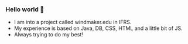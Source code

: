 ### Hello world 👋

- I am into a project called windmaker.edu in IFRS.
- My experience is based on Java, DB, CSS, HTML and a little bit of JS.
- Always trying to do my best!
<!--
**joaopioner1/joaopioner1** is a ✨ _special_ ✨ repository because its `README.md` (this file) appears on your GitHub profile.

Here are some ideas to get you started:

- 🔭 I’m currently working on ...
- 🌱 I’m currently learning ...
- 👯 I’m looking to collaborate on ...
- 🤔 I’m looking for help with ...
- 💬 Ask me about ...
- 📫 How to reach me: ...
- 😄 Pronouns: ...
- ⚡ Fun fact: ...
-->
